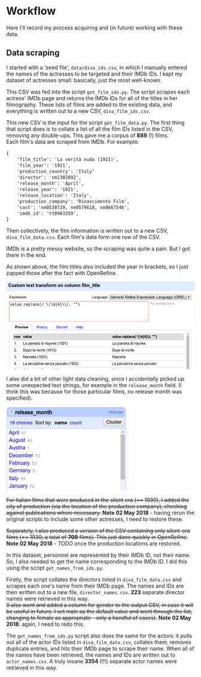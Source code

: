# Workflow

Here I'll record my process acquiring and (in future) working with these data.

## Data scraping

I started with a 'seed file', `data/diva_ids.csv`, in which I manually entered the names of the actresses to be targeted and their IMDb IDs. I kept my dataset of actresses small: basically, just the most well-known.

This CSV was fed into the script `get_film_ids.py`. The script scrapes each actress' IMDb page and returns the IMDb IDs for all of the titles in her filmography. These lists of films are added to the existing data, and everything is written out to a new CSV, `diva_film_ids.csv`.

This new CSV is the input for the script `get_film_data.py`. The first thing that script does is to collate a list of all the film IDs listed in the CSV, removing any double-ups. This gave me a corpus of **889** (!) films.  
Each film's data are scraped from IMDb. For example:

```
{
    'film_title': 'La verità nuda (1921)',
    'film_year': '1921',
    'production_country': 'Italy'
    'director': 'nm1302092',
    'release_month': 'April',
    'release_year': '1921',
    'release_location': 'Italy',
    'production_company': 'Rinascimento Film',
    'cast': 'nm0538729, nm0579618, nm0667546',
    'imdb_id': 'tt0963359',
}
```

Then collectively, the film information is written out to a new CSV, `diva_film_data.csv`. Each film's data form one row of the CSV.

IMDb is a pretty messy website, so the scraping was quite a pain. But I got there in the end.

As shown above, the film titles also included the year in brackets, so I just zapped those after the fact with OpenRefine.  

![](./openrefine_remove-years.png)

I also did a bit of other light data cleaning, since I accidentally picked up some unexpected text strings, for example in the `release_month` field. (I think this was because for those particular films, no release month was specified).

![](./openrefine_release-month.png)

<strike>For Italian films that were produced in the silent era (<= 1930), I added the city of production (via the location of the production company), checking against publications where necessary.</strike> **Note 02 May 2018** - having rerun the original scripts to include some other actresses, I need to restore these.

<strike>Separately, I also produced a version of the CSV containing only silent-era films (<= 1930; a total of **709** films). This just done quickly in OpenRefine.</strike> **Note 02 May 2018** - _TODO_ once the production locations are restored.

In this dataset, personnel are represented by their IMDb ID, not their name. So, I also needed to get the name corresponding to the IMDb ID. I did this using the script `get_names_from_ids.py`.

Firstly, the script collates the directors listed in `diva_film_data.csv` and scrapes each one's name from their IMDb page. The names and IDs are then written out to a new file, `director_names.csv`. **223** separate director names were retrieved in this way.  
<strike>(I also went and added a column for gender to the output CSV, in case it will be useful in future. I set male as the default value and went through the list, changing to female as appropriate - only a handful of cases).</strike> **Note 02 May 2018**: again, I need to redo this.

The `get_names_from_ids.py` script also does the same for the actors: it pulls out all of the actor IDs listed in `diva_film_data.csv`, collates them, removes duplicate entries, and hits their IMDb page to scrape their name. When all of the names have been retrieved, the names and IDs are written out to `actor_names.csv`. A truly insane **3354** (!!!) separate actor names were retrieved in this way.
